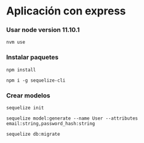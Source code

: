 #  Aplicación con express
### Usar node version 11.10.1
```
nvm use
```
### Instalar paquetes
```
npm install
```
```
npm i -g sequelize-cli
```
### Crear modelos
```
sequelize init
```
```
sequelize model:generate --name User --attributes email:string,password_hash:string
```
```
sequelize db:migrate
```